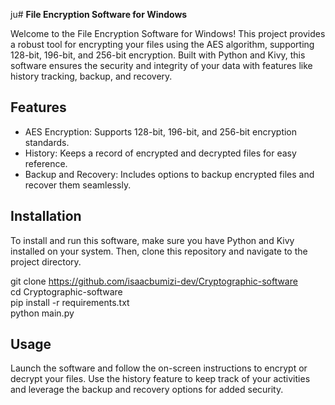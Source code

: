ju# **File Encryption Software for Windows**

Welcome to the File Encryption Software for Windows! This project provides a robust tool for encrypting your files using the AES algorithm, 
supporting 128-bit, 196-bit, and 256-bit encryption. Built with Python and Kivy, this software ensures the security and integrity of your data with features like history tracking,
backup, and recovery.

## **Features**

- AES Encryption: Supports 128-bit, 196-bit, and 256-bit encryption standards.
- History: Keeps a record of encrypted and decrypted files for easy reference.
- Backup and Recovery: Includes options to backup encrypted files and recover them seamlessly.

## **Installation**

To install and run this software, make sure you have Python and Kivy installed on your system. Then, clone this repository and navigate to the project directory.  

git clone https://github.com/isaacbumizi-dev/Cryptographic-software  
cd Cryptographic-software  
pip install -r requirements.txt  
python main.py  

## **Usage**

Launch the software and follow the on-screen instructions to encrypt or decrypt your files. Use the history feature to keep track of your activities 
and leverage the backup and recovery options for added security.

